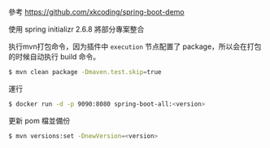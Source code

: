 參考
https://github.com/xkcoding/spring-boot-demo


使用 spring initializr 2.6.8 將部分專案整合


执行mvn打包命令，因为插件中 `execution` 节点配置了 package，所以会在打包的时候自动执行 build 命令。

   ```bash
   $ mvn clean package -Dmaven.test.skip=true
   ```
運行

   ```bash
   $ docker run -d -p 9090:8080 spring-boot-all:<version>
   ```

更新 pom 檔並備份

   ```bash
   $ mvn versions:set -DnewVersion=<version>
   ```